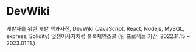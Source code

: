 # DevWiki 
개발자를 위한 개발 백과사전, DevWiki (JavaScript, React, Nodejs, MySQL, express, Solidity)
멋쟁이사자처럼 블록체인스쿨 (팀 프로젝트 기간: 2022.11.15 ~ 2023.01.11.)
